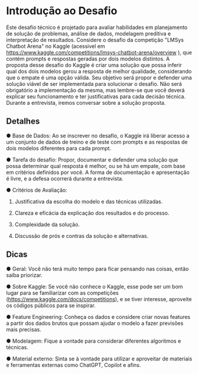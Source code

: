 # Introdução ao Desafio

Este desafio técnico é projetado para avaliar habilidades em planejamento de solução de problemas, análise de dados, modelagem preditiva e interpretação de resultados. 
Considere o desafio da competição "LMSys Chatbot Arena" no Kaggle (acessivel em https://www.kaggle.com/competitions/lmsys-chatbot-arena/overview ), que contém prompts e respostas geradas por dois modelos distintos. A proposta desse desafio do Kaggle é criar uma solução que possa inferir qual dos dois modelos gerou a resposta de melhor qualidade, considerando que o empate é uma opção válida.
Seu objetivo será propor e defender uma solução viável de ser implementada para solucionar o desafio. Não será obrigatório a implementação da mesma, mas lembre-se que você deverá explicar seu funcionamento e ter justificativas para cada decisão técnica. Durante a entrevista, iremos conversar sobre a solução proposta.

## Detalhes
●	Base de Dados: Ao se inscrever no desafio, o Kaggle irá liberar acesso a um conjunto de dados de treino e de teste com prompts e as respostas de dois modelos diferentes para cada prompt.

●	Tarefa do desafio: Propor, documentar e defender uma solução que possa determinar qual resposta é melhor, ou se há um empate, com base em critérios definidos por você. A forma de documentação e apresentação é livre, e a defesa ocorrerá durante a entrevista.

●	Critérios de Avaliação:

  1.	Justificativa da escolha do modelo e das técnicas utilizadas.
  
  2.	Clareza e eficácia da explicação dos resultados e do processo.
  
  3.	Complexidade da solução.
  
  4.	Discussão de prós e contras da solução e alternativas.
  

## Dicas
●	Geral: Você não terá muito tempo para ficar pensando nas coisas, então saiba priorizar.

●	Sobre Kaggle: Se você não conhece o Kaggle, esse pode ser um bom lugar para se familiarizar com as competições 
(https://www.kaggle.com/docs/competitions), e se tiver interesse, aproveite os códigos públicos para se inspirar.

●	Feature Engineering: Conheça os dados e considere criar novas features a partir dos dados brutos que possam ajudar o modelo a fazer previsões mais precisas.

●	Modelagem: Fique a vontade para considerar diferentes algoritmos e técnicas.

●	Material externo: Sinta se à vontade para utilizar e aproveitar de materiais e ferramentas externas como ChatGPT, Copilot e afins.
